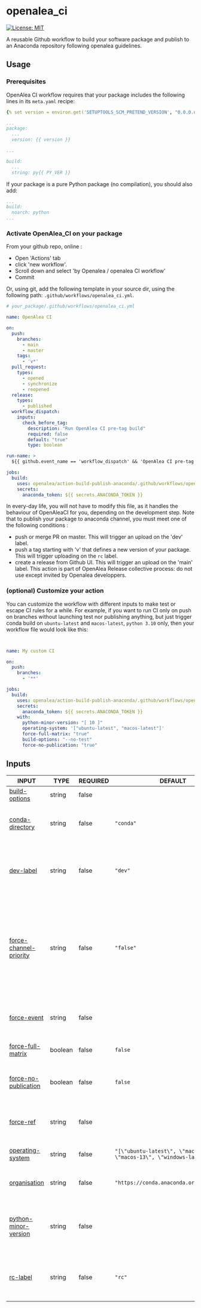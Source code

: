 # openalea_ci

[![License: MIT](https://img.shields.io/badge/License-MIT-yellow.svg)](https://opensource.org/licenses/MIT)

A reusable Github workflow to build your software package and publish to an Anaconda repository following openalea guidelines.

## Usage

### Prerequisites

OpenAlea CI workflow requires that your package includes the following lines in its `meta.yaml` recipe:

```yaml
{% set version = environ.get('SETUPTOOLS_SCM_PRETEND_VERSION', "0.0.0.dev") %}

...
package:
  ...
  version: {{ version }}

...

build:
  ...
  string: py{{ PY_VER }}
```

If your package is a pure Python package (no compilation), you should also add:

```yaml
...
build:
  noarch: python
...
```


### Activate OpenAlea_CI on your package

From your github repo, online :
- Open 'Actions' tab
- click 'new workflow'.
- Scroll down and select 'by Openalea / openalea CI workflow'
- Commit

Or, using git, add the following template in your source dir, using the following path: `.github/workflows/openalea_ci.yml`.


```yaml
# your_package/.github/workflows/openalea_ci.yml

name: OpenAlea CI

on:
  push:
    branches:
      - main
      - master
    tags:
      - 'v*'
  pull_request:
    types:
      - opened
      - synchronize
      - reopened
  release:
    types:
      - published
  workflow_dispatch:
    inputs:
      check_before_tag:
        description: "Run OpenAlea CI pre-tag build"
        required: false
        default: "true"
        type: boolean

run-name: >
  ${{ github.event_name == 'workflow_dispatch' && 'OpenAlea CI pre-tag build' || 'OpenAlea CI' }}

jobs:
  build:
    uses: openalea/action-build-publish-anaconda/.github/workflows/openalea_ci.yml@main
    secrets:
      anaconda_token: ${{ secrets.ANACONDA_TOKEN }}
```

In every-day life, you will not have to modify this file, as it handles the behaviour of OpenAleaCI for you, 
depending on the development step.
Note that to publish your package to anaconda channel, you must meet one of the following conditions :
- push or merge PR on master. This will trigger an upload on the 'dev' label.
- push a tag starting with 'v' that defines a new version of your package. This will trigger uploading on the `rc` label.
- create a release from Github UI. This will trigger an upload on the 'main' label. This action is part of OpenAlea Release collective process: do not use except invited by Openalea developpers.

### (optional) Customize your action

You can customize the workflow with different inputs to make test or escape CI rules for a while.
For example, if you want to run CI only on push on branches without launching test nor publishing anything, but just trigger conda build on `ubuntu-latest` and `macos-latest`, `python 3.10` only, then your workflow file would look like this:

```yaml


name: My custom CI

on:
  push:
    branches:
      - '**'

jobs:
  build:
    uses: openalea/action-build-publish-anaconda/.github/workflows/openalea_ci.yml@main
    secrets:
      anaconda_token: ${{ secrets.ANACONDA_TOKEN }}
    with:
      python-minor-version: "[ 10 ]"
      operating-system: '["ubuntu-latest", "macos-latest"]'
      force-full-matrix: "true"
      build-options: "--no-test"
      force-no-publication: "true"


```

## Inputs

<!-- AUTO-DOC-INPUT:START - Do not remove or modify this section -->

|                                               INPUT                                                |  TYPE   | REQUIRED |                                   DEFAULT                                   |                                                                                     DESCRIPTION                                                                                      |
|----------------------------------------------------------------------------------------------------|---------|----------|-----------------------------------------------------------------------------|--------------------------------------------------------------------------------------------------------------------------------------------------------------------------------------|
|              <a name="input_build-options"></a>[build-options](#input_build-options)               | string  |  false   |                                                                             |                                                                            Build options for conda build.                                                                            |
|           <a name="input_conda-directory"></a>[conda-directory](#input_conda-directory)            | string  |  false   |                                  `"conda"`                                  |                                                           Directory containing the conda recipe. <br>Default is "conda".                                                             |
|                    <a name="input_dev-label"></a>[dev-label](#input_dev-label)                     | string  |  false   |                                   `"dev"`                                   |                                            The label used for publishing <br>development versions (latest version of master/main branch)                                             |
| <a name="input_force-channel-priority"></a>[force-channel-priority](#input_force-channel-priority) | string  |  false   |                                  `"false"`                                  | Force channels priority used for <br>build (coma separated format), regardless of context. <br>If false (default), priority list <br>is computed by action depending <br>on context  |
|                 <a name="input_force-event"></a>[force-event](#input_force-event)                  | string  |  false   |                                                                             |                                                      If defined, override actual calling <br>event (eg push, pull-request...)                                                        |
|        <a name="input_force-full-matrix"></a>[force-full-matrix](#input_force-full-matrix)         | boolean |  false   |                                   `false`                                   |                                                                       Force build on full os <br>x py matrix.                                                                        |
|    <a name="input_force-no-publication"></a>[force-no-publication](#input_force-no-publication)    | boolean |  false   |                                   `false`                                   |                                                           Prevent publication (forbid ci to publish anything on anaconda)                                                            |
|                    <a name="input_force-ref"></a>[force-ref](#input_force-ref)                     | string  |  false   |                                                                             |                                                          If defined, override actual calling <br>ref (eg refs/heads/main)                                                            |
|          <a name="input_operating-system"></a>[operating-system](#input_operating-system)          | string  |  false   | `"[\"ubuntu-latest\", \"macos-latest\", \"macos-13\", \"windows-latest\"]"` |                                                                            List of OS covered by <br>CI.                                                                             |
|                <a name="input_organisation"></a>[organisation](#input_organisation)                | string  |  false   |                  `"https://conda.anaconda.org/openalea3"`                   |                                                              Channel of the organisation hosting <br>the publications                                                                |
|    <a name="input_python-minor-version"></a>[python-minor-version](#input_python-minor-version)    | string  |  false   |                                                                             |                                          List of python minor versions <br>covered by CI. Leave empty <br>to auto-fetch from conda-forge.                                            |
|                      <a name="input_rc-label"></a>[rc-label](#input_rc-label)                      | string  |  false   |                                   `"rc"`                                    |                                                    The label used for publishing <br>release candidates versions (latest v* tag)                                                     |

<!-- AUTO-DOC-INPUT:END -->